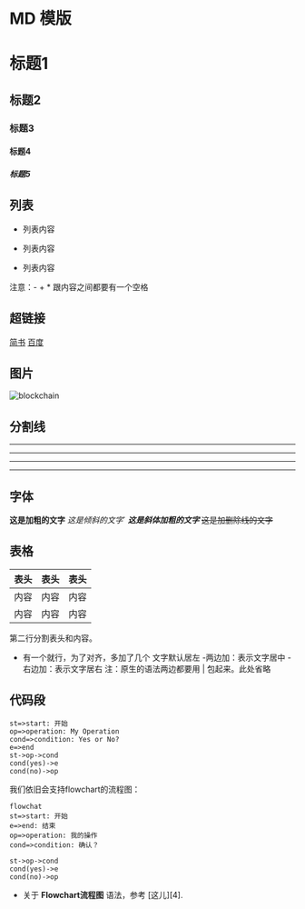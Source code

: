 # MD 模版 #

# 标题1 #
## 标题2 ##
### 标题3 ###
#### 标题4 ####
##### 标题5 #####

## 列表 ##
- 列表内容
+ 列表内容
* 列表内容

注意：- + * 跟内容之间都要有一个空格

## 超链接 ##
[简书](http://jianshu.com)
[百度](http://baidu.com)

## 图片 ##
![blockchain](http://pic19.nipic.com/20120308/4970979_102637717125_2.jpg "测试图片")

## 分割线 ##
---
----
***
*****

## 字体 ##
**这是加粗的文字**
*这是倾斜的文字*`
***这是斜体加粗的文字***
~~这是加删除线的文字~~


## 表格 ##

表头|表头|表头
---|:--:|---:
内容|内容|内容
内容|内容|内容

第二行分割表头和内容。
- 有一个就行，为了对齐，多加了几个
文字默认居左
-两边加：表示文字居中
-右边加：表示文字居右
注：原生的语法两边都要用 | 包起来。此处省略

## 代码段 ##

```
st=>start: 开始
op=>operation: My Operation
cond=>condition: Yes or No?
e=>end
st->op->cond
cond(yes)->e
cond(no)->op
```

我们依旧会支持flowchart的流程图：
```mermaid
flowchat
st=>start: 开始
e=>end: 结束
op=>operation: 我的操作
cond=>condition: 确认？

st->op->cond
cond(yes)->e
cond(no)->op
```

- 关于 **Flowchart流程图** 语法，参考 [这儿][4].